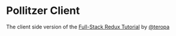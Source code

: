 # Pollitzer Client

The client side version of the [Full-Stack Redux Tutorial](http://teropa.info/blog/2015/09/10/full-stack-redux-tutorial.html) by [@teropa](https://github.com/teropa/)
